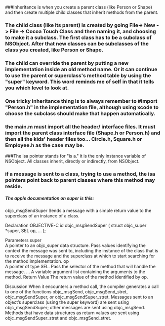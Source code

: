 ###Inheritance is when you create a parent class (like Person or Shape) and then create multiple child classes that inherit methods from the parent.

### The child class (like its parent) is created by going File-> New -> File -> Cocoa Touch Class and then naming it, and choosing to make it a subclass. The first class has to be a subclass of NSObject. After that new classes can be subclasses of the class you created, like Person or Shape.

### The child can override the parent by putting a new implementation inside an old method name. Or it can continue to use the parent or superclass's method table by using the "super" keyword. This word reminds me of self in that it tells you which level to look at.

### One tricky inheritance thing is to always remember to #import "Person.h" in the implementation file, although using xcode to choose the subclass should make that happen automatically.

### the main.m must import all the header/ interface files. It must import the parent class interface file (Shape.h or Person.h) and then all the kids' header files too... Circle.h, Square.h or Employee.h as the case may be.

###The isa pointer stands for "is a." it is the only instance variable of NSObject. All classes inherit, directly or indirectly, from NSObject. 

### if a message is sent to a class, trying to use a method, the isa pointers point back to parent classes where this method may reside.

##### The apple documentation on super is this:

objc_msgSendSuper
Sends a message with a simple return value to the superclass of an instance of a class.

Declaration
OBJECTIVE-C
id objc_msgSendSuper ( struct objc_super *super, SEL op, ... );

Parameters
super	
A pointer to an objc_super data structure. Pass values identifying the context the message was sent to, including the instance of the class that is to receive the message and the superclass at which to start searching for the method implementation.
op	
A pointer of type SEL. Pass the selector of the method that will handle the message.
...	
A variable argument list containing the arguments to the method.
Return Value
The return value of the method identified by op.

Discussion
When it encounters a method call, the compiler generates a call to one of the functions objc_msgSend, objc_msgSend_stret, objc_msgSendSuper, or objc_msgSendSuper_stret. Messages sent to an object’s superclass (using the super keyword) are sent using objc_msgSendSuper; other messages are sent using objc_msgSend. Methods that have data structures as return values are sent using objc_msgSendSuper_stret and objc_msgSend_stret.
